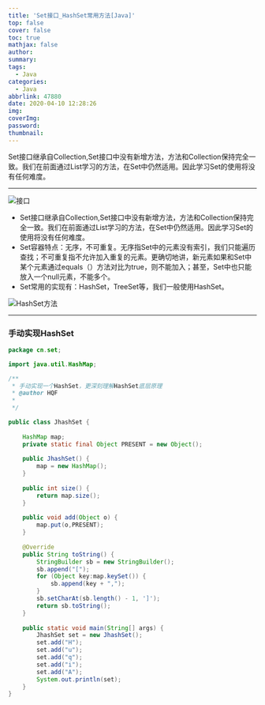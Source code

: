 ```yaml
---
title: 'Set接口_HashSet常用方法[Java]'
top: false
cover: false
toc: true
mathjax: false
author: 
summary: 
tags:
  - Java
categories:
  - Java
abbrlink: 47880
date: 2020-04-10 12:28:26
img:
coverImg:
password:
thumbnail: 
---
```


Set接口继承自Collection,Set接口中没有新增方法，方法和Collection保持完全一致。我们在前面通过List学习的方法，在Set中仍然适用。因此学习Set的使用将没有任何难度。



<!-- more -->

---


![接口](https://img-blog.csdnimg.cn/20200410123109904.png?x-oss-process=image/watermark,type_ZmFuZ3poZW5naGVpdGk,shadow_10,text_aHR0cHM6Ly9ibG9nLmNzZG4ubmV0L0pJRkFRTw==,size_16,color_FFFFFF,t_70)

- Set接口继承自Collection,Set接口中没有新增方法，方法和Collection保持完全一致。我们在前面通过List学习的方法，在Set中仍然适用。因此学习Set的使用将没有任何难度。
- Set容器特点：无序，不可重复。无序指Set中的元素没有索引，我们只能遍历查找；不可重复指不允许加入重复的元素。更确切地讲，新元素如果和Set中某个元素通过equals（）方法对比为true，则不能加入；甚至，Set中也只能放入一个null元素，不能多个。
- Set常用的实现有：HashSet，TreeSet等，我们一般使用HashSet。

![HashSet方法](https://img-blog.csdnimg.cn/20200410125650172.png?x-oss-process=image/watermark,type_ZmFuZ3poZW5naGVpdGk,shadow_10,text_aHR0cHM6Ly9ibG9nLmNzZG4ubmV0L0pJRkFRTw==,size_16,color_FFFFFF,t_70)

---

### 手动实现HashSet

```java
package cn.set;

import java.util.HashMap;

/**
 * 手动实现一个HashSet，更深刻理解HashSet底层原理
 * @author HQF
 *
 */

public class JhashSet {
		
	HashMap map;
	private static final Object PRESENT = new Object();
	
	public JhashSet() {
		map = new HashMap();
	}
	
	public int size() {
		return map.size();
	}
	
	public void add(Object o) {
		map.put(o,PRESENT);
	}
	
	@Override
	public String toString() {
		StringBuilder sb = new StringBuilder();
		sb.append("[");
		for (Object key:map.keySet()) {
			sb.append(key + ",");
		}
		sb.setCharAt(sb.length() - 1, ']');
		return sb.toString();
	}
	
	public static void main(String[] args) {
		JhashSet set = new JhashSet();
		set.add("H");
		set.add("u");
		set.add("q");
		set.add("i");
		set.add("A");
		System.out.println(set);
	}
}

```
